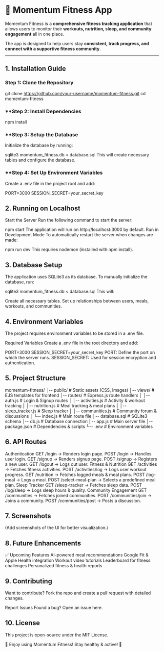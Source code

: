 # 📌 Momentum Fitness App

Momentum Fitness is a **comprehensive fitness tracking application** that allows users to monitor their **workouts, nutrition, sleep, and community engagement** all in one place.

The app is designed to help users stay **consistent, track progress, and connect with a supportive fitness community**.

---

## 1. Installation Guide

### **Step 1: Clone the Repository**
git clone https://github.com/your-username/momentum-fitness.git
cd momentum-fitness


### **Step 2: Install Dependencies
npm install


### **Step 3: Setup the Database
Initialize the database by running:

sqlite3 momentum_fitness.db < database.sql
This will create necessary tables and configure the database.

### **Step 4: Set Up Environment Variables
Create a .env file in the project root and add:

PORT=3000
SESSION_SECRET=your_secret_key


## 2. Running on Localhost
Start the Server
Run the following command to start the server:

npm start
The application will run on http://localhost:3000 by default.
Run in Development Mode
To automatically restart the server when changes are made:

npm run dev
This requires nodemon (installed with npm install).

## 3. Database Setup
The application uses SQLite3 as its database.
To manually initialize the database, run:

sqlite3 momentum_fitness.db < database.sql
This will:

Create all necessary tables.
Set up relationships between users, meals, workouts, and communities.

## 4. Environment Variables
The project requires environment variables to be stored in a .env file.

Required Variables
Create a .env file in the root directory and add:

PORT=3000
SESSION_SECRET=your_secret_key
PORT: Define the port on which the server runs.
SESSION_SECRET: Used for session encryption and authentication.

## 5. Project Structure

momentum-fitness/
│-- public/               # Static assets (CSS, images)
│-- views/                # EJS templates for frontend
│-- routes/               # Express.js route handlers
│   │-- auth.js           # Login & Signup routes
│   │-- activities.js     # Activity & workout tracking
│   │-- nutrition.js      # Meal tracking & meal plans
│   │-- sleep_tracker.js  # Sleep tracker
│   │-- communities.js    # Community forum & discussions
│   └-- index.js          # Main route file
│-- database.sql          # SQLite3 schema
│-- db.js                 # Database connection
│-- app.js                # Main server file
│-- package.json          # Dependencies & scripts
└-- .env                  # Environment variables


## 6. API Routes
Authentication
GET /login → Renders login page.
POST /login → Handles user login.
GET /signup → Renders signup page.
POST /signup → Registers a new user.
GET /logout → Logs out user.
Fitness & Nutrition
GET /activities → Fetches fitness activities.
POST /activities/log → Logs user workout progress.
GET /nutrition → Fetches logged meals & meal plans.
POST /log-meal → Logs a meal.
POST /select-meal-plan → Selects a predefined meal plan.
Sleep Tracker
GET /sleep-tracker → Fetches sleep data.
POST /log/sleep → Logs sleep hours & quality.
Community Engagement
GET /communities → Fetches joined communities.
POST /communities/join → Joins a community.
POST /communities/post → Posts a discussion.

## 7. Screenshots
(Add screenshots of the UI for better visualization.)

## 8. Future Enhancements
✅ Upcoming Features
AI-powered meal recommendations
Google Fit & Apple Health integration
Workout video tutorials
Leaderboard for fitness challenges
Personalized fitness & health reports

## 9. Contributing
Want to contribute?
Fork the repo and create a pull request with detailed changes.

Report Issues
Found a bug? Open an issue here.

## 10. License
This project is open-source under the MIT License.

🚀 Enjoy using Momentum Fitness! Stay healthy & active! 🚀

